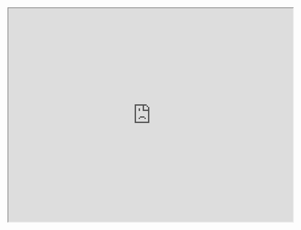 <iframe src="https://drive.google.com/file/d/1dLBn4-0H21bStFxbtTf1G12WuopT2QiV/preview" width="640" height="480"></iframe>
